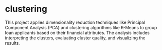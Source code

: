 # clustering


This project applies dimensionality reduction techniques like Principal Component Analysis (PCA) and clustering algorithms like K-Means to group loan applicants based on their financial attributes. The analysis includes interpreting the clusters, evaluating cluster quality, and visualizing the results.
